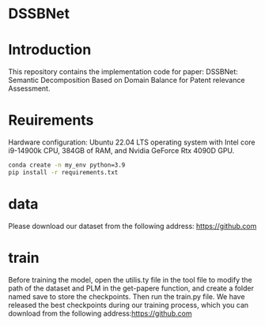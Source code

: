 # DSSBNet
# Introduction

This repository contains the implementation code for paper:
DSSBNet: Semantic Decomposition Based on Domain Balance for Patent relevance Assessment.

# Reuirements
Hardware configuration: Ubuntu 22.04 LTS operating system with Intel core i9-14900k CPU, 384GB of RAM, and Nvidia GeForce Rtx 4090D GPU.

```bash
conda create -n my_env python=3.9
pip install -r requirements.txt
```
# data
Please download our dataset from the following address: <https://github.com>

# train
Before training the model, open the utilis.ty file in the tool file to modify the path of the dataset and PLM in the get-papere function, and create a folder named save to store the checkpoints. Then run the train.py file. We have released the best checkpoints during our training process, which you can download from the following address:<https://github.com>
